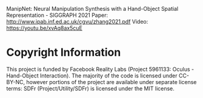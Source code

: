 ManipNet: Neural Manipulation Synthesis with a Hand-Object Spatial Representation - SIGGRAPH 2021
Paper: http://www.ipab.inf.ed.ac.uk/cgvu/zhang2021.pdf
Video: https://youtu.be/xvAq8ax5cuE




Copyright Information
============
This project is funded by Facebook Reality Labs (Project 5961133: Oculus - Hand-Object Interaction).
The majority of the code is licensed under CC-BY-NC, however portions of the project are available under separate license terms: SDFr (Project/Utility/SDFr) is licensed under the MIT license.
